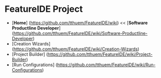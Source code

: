 # FeatureIDE Project

* [**Home**] (https://github.com/tthuem/FeatureIDE/wiki) << [**Software Productline Developer**] (https://github.com/tthuem/FeatureIDE/wiki/Software-Productline-Developer)
* [Creation Wizards] (https://github.com/tthuem/FeatureIDE/wiki/Creation-Wizards)
* [Project Builder] (https://github.com/tthuem/FeatureIDE/wiki/Project-Builder)
* [Run Configurations] (https://github.com/tthuem/FeatureIDE/wiki/Run-Configurations)